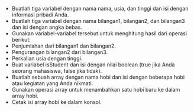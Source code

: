 - Buatlah tiga variabel dengan nama nama, usia, dan tinggi dan isi dengan informasi pribadi Anda.
- Buatlah tiga variabel dengan nama bilangan1, bilangan2, dan bilangan3 dan isi dengan angka bebas.
- Gunakan variabel-variabel tersebut untuk menghitung hasil dari operasi berikut:
- Penjumlahan dari bilangan1 dan bilangan2.
- Pengurangan bilangan2 dari bilangan3.
- Perkalian usia dengan tinggi.
- Buat variabel isStudent dan isi dengan nilai boolean (true jika Anda seorang mahasiswa, false jika tidak).
- Buatlah sebuah array dengan nama hobi dan isi dengan beberapa hobi atau kegiatan yang Anda nikmati.
- Gunakan operasi array untuk menambahkan satu hobi baru ke dalam array hobi.
- Cetak isi array hobi ke dalam konsol.